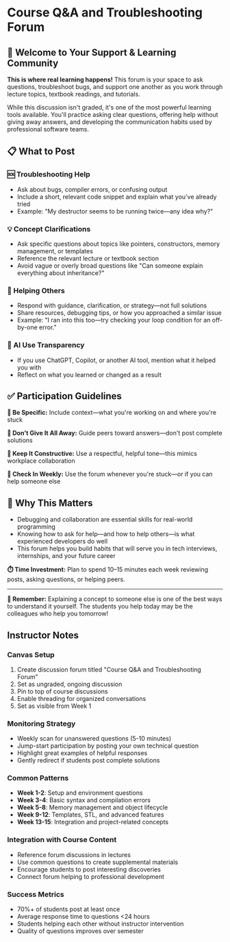 # Course Q&A and Troubleshooting Forum

## 🤝 Welcome to Your Support & Learning Community

**This is where real learning happens!** This forum is your space to ask questions, troubleshoot bugs, and support one another as you work through lecture topics, textbook readings, and tutorials.

While this discussion isn't graded, it's one of the most powerful learning tools available. You'll practice asking clear questions, offering help without giving away answers, and developing the communication habits used by professional software teams.

## 📋 What to Post

### 🆘 Troubleshooting Help
- Ask about bugs, compiler errors, or confusing output
- Include a short, relevant code snippet and explain what you've already tried
- Example: "My destructor seems to be running twice—any idea why?"

### 💡 Concept Clarifications
- Ask specific questions about topics like pointers, constructors, memory management, or templates
- Reference the relevant lecture or textbook section
- Avoid vague or overly broad questions like "Can someone explain everything about inheritance?"

### 🤝 Helping Others
- Respond with guidance, clarification, or strategy—not full solutions
- Share resources, debugging tips, or how you approached a similar issue
- Example: "I ran into this too—try checking your loop condition for an off-by-one error."

### 🤖 AI Use Transparency
- If you use ChatGPT, Copilot, or another AI tool, mention what it helped you with
- Reflect on what you learned or changed as a result

## ✅ Participation Guidelines

**🎯 Be Specific:** Include context—what you're working on and where you're stuck

**🚫 Don't Give It All Away:** Guide peers toward answers—don't post complete solutions

**🔧 Keep It Constructive:** Use a respectful, helpful tone—this mimics workplace collaboration

**📅 Check In Weekly:** Use the forum whenever you're stuck—or if you can help someone else

## 🎯 Why This Matters

- Debugging and collaboration are essential skills for real-world programming
- Knowing how to ask for help—and how to help others—is what experienced developers do well
- This forum helps you build habits that will serve you in tech interviews, internships, and your future career

**⏱️ Time Investment:** Plan to spend 10–15 minutes each week reviewing posts, asking questions, or helping peers.

---

**🎯 Remember:** Explaining a concept to someone else is one of the best ways to understand it yourself. The students you help today may be the colleagues who help you tomorrow!

## Instructor Notes

### Canvas Setup
1. Create discussion forum titled "Course Q&A and Troubleshooting Forum"
2. Set as ungraded, ongoing discussion
3. Pin to top of course discussions
4. Enable threading for organized conversations
5. Set as visible from Week 1

### Monitoring Strategy
- Weekly scan for unanswered questions (5-10 minutes)
- Jump-start participation by posting your own technical question
- Highlight great examples of helpful responses
- Gently redirect if students post complete solutions

### Common Patterns
- **Week 1-2**: Setup and environment questions
- **Week 3-4**: Basic syntax and compilation errors
- **Week 5-8**: Memory management and object lifecycle
- **Week 9-12**: Templates, STL, and advanced features
- **Week 13-15**: Integration and project-related concepts

### Integration with Course Content
- Reference forum discussions in lectures
- Use common questions to create supplemental materials
- Encourage students to post interesting discoveries
- Connect forum helping to professional development

### Success Metrics
- 70%+ of students post at least once
- Average response time to questions <24 hours
- Students helping each other without instructor intervention
- Quality of questions improves over semester